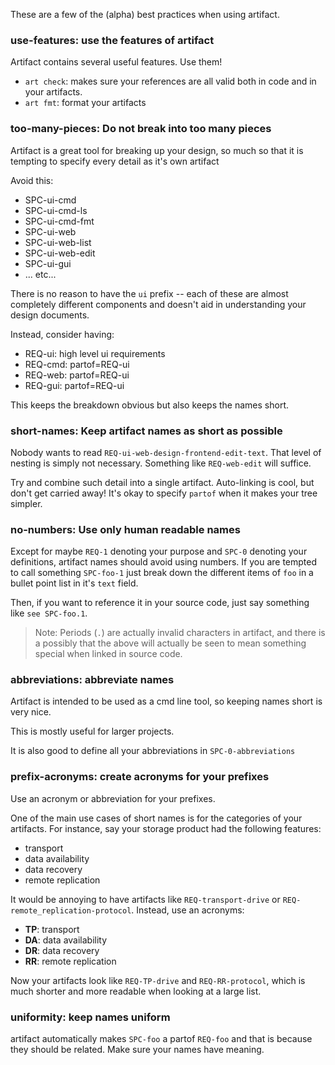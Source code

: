 These are a few of the (alpha) best practices when using artifact.

### use-features: use the features of artifact
Artifact contains several useful features. Use them!
- `art check`: makes sure your references are all valid both in code and in your
  artifacts.
- `art fmt`: format your artifacts

### too-many-pieces: Do not break into too many pieces
Artifact is a great tool for breaking up your design, so much so that it is
tempting to specify every detail as it's own artifact

Avoid this:
- SPC-ui-cmd
- SPC-ui-cmd-ls
- SPC-ui-cmd-fmt
- SPC-ui-web
- SPC-ui-web-list
- SPC-ui-web-edit
- SPC-ui-gui
- ... etc...

There is no reason to have the `ui` prefix -- each of these are almost
completely different components and doesn't aid in understanding your
design documents.

Instead, consider having:

- REQ-ui: high level ui requirements
- REQ-cmd: partof=REQ-ui
- REQ-web: partof=REQ-ui
- REQ-gui: partof=REQ-ui

This keeps the breakdown obvious but also keeps the names short.

### short-names: Keep artifact names as short as possible
Nobody wants to read `REQ-ui-web-design-frontend-edit-text`. That level of
nesting is simply not necessary. Something like `REQ-web-edit` will suffice.

Try and combine such detail into a single artifact. Auto-linking is cool, but
don't get carried away! It's okay to specify `partof` when it makes
your tree simpler.

### no-numbers: Use only human readable names
Except for maybe `REQ-1` denoting your purpose and `SPC-0` denoting your
definitions, artifact names should avoid using numbers. If you are tempted to
call something `SPC-foo-1` just break down the different items of `foo` in a
bullet point list in it's `text` field.

Then, if you want to reference it in your source code, just say something like
`see SPC-foo.1`.

> Note: Periods (`.`) are actually invalid characters in artifact, and there
> is a possibly that the above will actually be seen to mean something
> special when linked in source code.

### abbreviations: abbreviate names
Artifact is intended to be used as a cmd line tool, so keeping names short is
very nice.

This is mostly useful for larger projects.

It is also good to define all your abbreviations in `SPC-0-abbreviations`

### prefix-acronyms: create acronyms for your prefixes
Use an acronym or abbreviation for your prefixes.

One of the main use cases of short names is for the categories
of your artifacts. For instance, say your storage product had the
following features:
- transport
- data availability
- data recovery
- remote replication

It would be annoying to have artifacts like `REQ-transport-drive`
or `REQ-remote_replication-protocol`. Instead, use an acronyms:

- **TP**: transport
- **DA**: data availability
- **DR**: data recovery
- **RR**: remote replication

Now your artifacts look like `REQ-TP-drive` and `REQ-RR-protocol`,
which is much shorter and more readable when looking at a large list.

### uniformity: keep names uniform
artifact automatically makes `SPC-foo` a partof `REQ-foo` and that is because
they should be related. Make sure your names have meaning.

